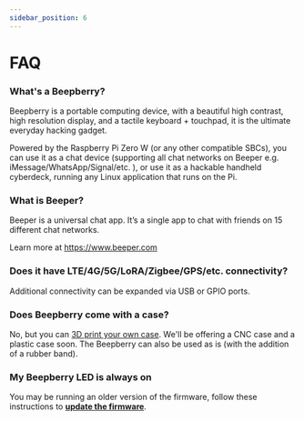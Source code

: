 ```yaml
---
sidebar_position: 6
---
```


# FAQ

### What's a Beepberry?

Beepberry is a portable computing device, with a beautiful high contrast, high resolution display, and a tactile keyboard + touchpad, it is the ultimate everyday hacking gadget.

Powered by the Raspberry Pi Zero W (or any other compatible SBCs), you can use it as a chat device (supporting all chat networks on Beeper e.g. iMessage/WhatsApp/Signal/etc. ), or use it as a hackable handheld cyberdeck, running any Linux application that runs on the Pi.

### What is Beeper?

Beeper is a universal chat app. It’s a single app to chat with friends on 15 different chat networks.

Learn more at https://www.beeper.com

### Does it have LTE/4G/5G/LoRA/Zigbee/GPS/etc. connectivity?

Additional connectivity can be expanded via USB or GPIO ports.

### Does Beepberry come with a case?

No, but you can [3D print your own case](/docs/3D). We'll be offering a CNC case and a plastic case soon. The Beepberry can also be used as is (with the addition of a rubber band).

### My Beepberry LED is always on

You may be running an older version of the firmware, follow these instructions to [**update the firmware**](/docs/getting-started#firmware-update).